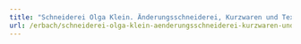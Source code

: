 ```yaml
---
title: "Schneiderei Olga Klein. Änderungsschneiderei, Kurzwaren und Textilien"
url: /erbach/schneiderei-olga-klein-aenderungsschneiderei-kurzwaren-und-textilien/
---
```

